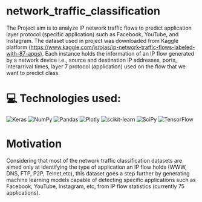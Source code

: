 # network_traffic_classification
The Project aim is to analyze IP network traffic flows to predict application layer protocol (specific application) such as Facebook, YouTube, and Instagram.
The dataset used in project was downloaded from Kaggle platform (https://www.kaggle.com/jsrojas/ip-network-traffic-flows-labeled-with-87-apps).
Each instance holds the information of an IP flow generated by a network device i.e., source and destination IP addresses, ports, interarrival times, layer 7 protocol (application) used on the flow that we want to predict class.


# 💻 Technologies used:
![Keras](https://img.shields.io/badge/Keras-%23D00000.svg?style=for-the-badge&logo=Keras&logoColor=white) ![NumPy](https://img.shields.io/badge/numpy-%23013243.svg?style=for-the-badge&logo=numpy&logoColor=white) ![Pandas](https://img.shields.io/badge/pandas-%23150458.svg?style=for-the-badge&logo=pandas&logoColor=white) ![Plotly](https://img.shields.io/badge/Plotly-%233F4F75.svg?style=for-the-badge&logo=plotly&logoColor=white) ![scikit-learn](https://img.shields.io/badge/scikit--learn-%23F7931E.svg?style=for-the-badge&logo=scikit-learn&logoColor=white) ![SciPy](https://img.shields.io/badge/SciPy-%230C55A5.svg?style=for-the-badge&logo=scipy&logoColor=%white) ![TensorFlow](https://img.shields.io/badge/TensorFlow-%23FF6F00.svg?style=for-the-badge&logo=TensorFlow&logoColor=white)



# Motivation
Considering that most of the network traffic classification datasets are aimed only at identifying the type of application an IP flow holds (WWW, DNS, FTP, P2P, Telnet,etc), this dataset goes a step further by generating machine learning models capable of detecting specific applications such as Facebook, YouTube, Instagram, etc, from IP flow statistics (currently 75 applications).
